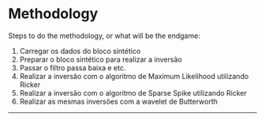 # Methodology

Steps to do the methodology, or what will be the endgame:

1. Carregar os dados do bloco sintético
2. Preparar o bloco sintético para realizar a inversão
3. Passar o filtro passa baixa e etc.
4. Realizar a inversão com o algoritmo de Maximum Likelihood utilizando Ricker
5. Realizar a inversão com o algoritmo de Sparse Spike utilizando Ricker
6. Realizar as mesmas inversões com a wavelet de Butterworth

---

